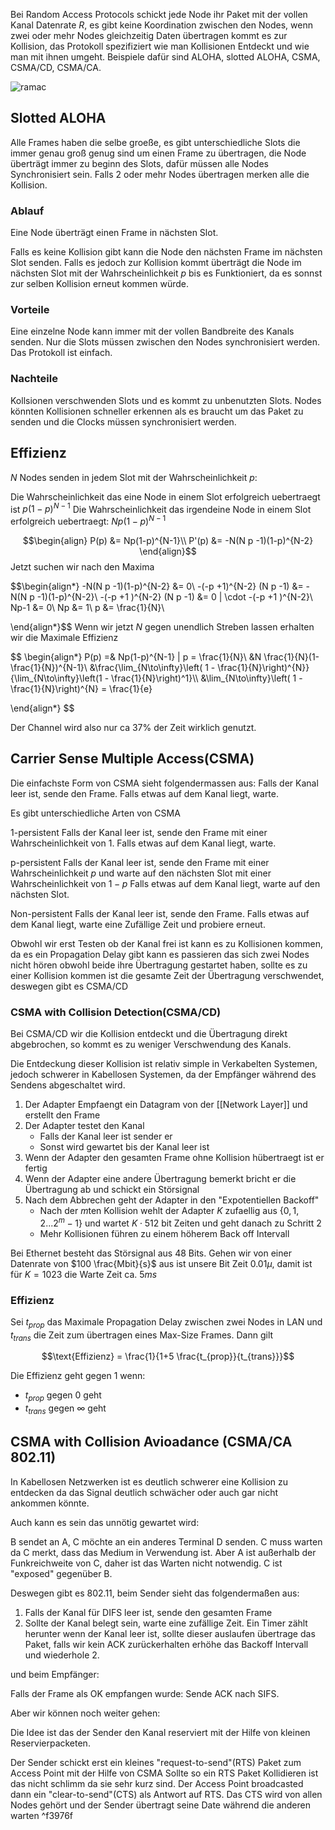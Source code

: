 
Bei Random Access Protocols schickt jede Node ihr Paket mit der vollen Kanal Datenrate $R$, es gibt keine Koordination zwischen den Nodes, wenn zwei oder mehr Nodes gleichzeitig Daten übertragen kommt es zur Kollision, das Protokoll spezifiziert wie man Kollisionen Entdeckt und wie man mit ihnen umgeht. Beispiele dafür sind ALOHA, slotted ALOHA, CSMA, CSMA/CD, CSMA/CA.

![ramac](ramac.png)

## Slotted ALOHA

Alle Frames haben die selbe groeße, es gibt unterschiedliche Slots die immer genau groß genug sind um einen Frame zu übertragen, die Node überträgt immer zu beginn des Slots, dafür müssen alle Nodes Synchronisiert sein. Falls 2 oder mehr Nodes übertragen merken alle die Kollision.

### Ablauf

Eine Node überträgt einen Frame in nächsten Slot.

Falls es keine Kollision gibt kann die Node den nächsten Frame im nächsten Slot senden.
Falls es jedoch zur Kollision kommt überträgt die Node im nächsten Slot mit der Wahrscheinlichkeit $p$ bis es Funktioniert, da es sonnst zur selben Kollision erneut kommen würde.

### Vorteile
Eine einzelne Node kann immer mit der vollen Bandbreite des Kanals senden.
Nur die Slots müssen zwischen den Nodes synchronisiert werden.
Das Protokoll ist einfach.

### Nachteile
Kollsionen verschwenden Slots und es kommt zu unbenutzten Slots. 
Nodes könnten Kollisionen schneller erkennen als es braucht um das Paket zu senden und die Clocks müssen synchronisiert werden.


## Effizienz

$N$ Nodes senden in jedem Slot mit der Wahrscheinlichkeit $p$:

Die Wahrscheinlichkeit das eine Node in einem Slot erfolgreich uebertraegt ist $p(1-p)^{N-1}$
Die Wahrscheinlichkeit das irgendeine Node in einem Slot erfolgreich uebertraegt: $Np(1-p)^{N-1}$


$$\begin{align}
P(p) &= Np(1-p)^{N-1}\\
P'(p) &= -N(N p -1)(1-p)^{N-2}
\end{align}$$
Jetzt suchen wir nach den Maxima

$$\begin{align*}
-N(N p -1)(1-p)^{N-2} &= 0\\
-(-p +1)^{N-2} (N p -1) &= -N(N p -1)(1-p)^{N-2}\\
-(-p +1 )^{N-2} (N p -1) &= 0 | \cdot -(-p +1 )^{N-2}\\
Np-1 &= 0\\
Np &= 1\\
p &= \frac{1}{N}\\

\end{align*}$$
Wenn wir jetzt $N$ gegen unendlich Streben lassen erhalten wir die Maximale Effizienz

$$
\begin{align*}
P(p) =& Np(1-p)^{N-1} | p = \frac{1}{N}\\
&N \frac{1}{N}(1- \frac{1}{N})^{N-1}\\
&\frac{\lim_{N\to\infty}\left( 1 - \frac{1}{N}\right)^{N}}{\lim_{N\to\infty}\left(1 - \frac{1}{N}\right)^1}\\\\
&\lim_{N\to\infty}\left( 1 - \frac{1}{N}\right)^{N} = \frac{1}{e}

\end{align*}
$$

Der Channel wird also nur ca $37\%$ der Zeit wirklich genutzt.

## Carrier Sense Multiple Access(CSMA)

Die einfachste Form von CSMA sieht folgendermassen aus:
Falls der Kanal leer ist, sende den Frame.
Falls etwas auf dem Kanal liegt, warte.

Es gibt unterschiedliche Arten von CSMA

1-persistent
Falls der Kanal leer ist, sende den Frame mit einer Wahrscheinlichkeit von $1$.
Falls etwas auf dem Kanal liegt, warte.

p-persistent
Falls der Kanal leer ist, sende den Frame mit einer Wahrscheinlichkeit $p$ und warte auf den nächsten Slot mit einer Wahrscheinlichkeit von $1-p$
Falls etwas auf dem Kanal liegt, warte auf den nächsten Slot.

Non-persistent
Falls der Kanal leer ist, sende den Frame.
Falls etwas auf dem Kanal liegt, warte eine Zufällige Zeit und probiere erneut.

Obwohl wir erst Testen ob der Kanal frei ist kann es zu Kollisionen kommen, da es ein Propagation Delay gibt kann es passieren das sich zwei Nodes nicht hören obwohl beide ihre Übertragung gestartet haben, sollte es zu einer Kollision kommen ist die gesamte Zeit der Übertragung verschwendet, deswegen gibt es CSMA/CD

### CSMA with Collision Detection(CSMA/CD)

Bei CSMA/CD wir die Kollision entdeckt und die Übertragung direkt abgebrochen, so kommt es zu weniger Verschwendung des Kanals.

Die Entdeckung dieser Kollision ist relativ simple in Verkabelten Systemen, jedoch schwerer in Kabellosen Systemen, da der Empfänger während des Sendens abgeschaltet wird.

1. Der Adapter Empfaengt ein Datagram von der [[Network Layer]] und erstellt den Frame
2. Der Adapter testet den Kanal
	- Falls der Kanal leer ist sender er
	- Sonst wird gewartet bis der Kanal leer ist
3. Wenn der Adapter den gesamten Frame ohne Kollision hübertraegt ist er fertig
4. Wenn der Adapter eine andere Übertragung bemerkt bricht er die Übertragung ab und schickt ein Störsignal
5. Nach dem Abbrechen geht der Adapter in den "Expotentiellen Backoff"
	- Nach der $m$ten Kollision wehlt der Adapter $K$ zufaellig aus $\lbrace0, 1, 2...2^{m}-1\rbrace$ und wartet $K\cdot 512$ bit Zeiten und geht danach zu Schritt 2
	- Mehr Kollisionen führen zu einem höherem Back off Intervall

Bei Ethernet besteht das Störsignal aus 48 Bits. Gehen wir von einer Datenrate von $100 \frac{Mbit}{s}$ aus ist unsere Bit Zeit $0.01\mu$, damit ist für $K=1023$ die Warte Zeit ca. $5ms$

### Effizienz

Sei $t_{prop}$ das Maximale Propagation Delay zwischen zwei Nodes in LAN und $t_{trans}$ die Zeit zum übertragen eines Max-Size Frames. Dann gilt

$$\text{Effizienz} = \frac{1}{1+5 \frac{t_{prop}}{t_{trans}}}$$

Die Effizienz geht gegen $1$ wenn:
- $t_{prop}$ gegen $0$ geht
- $t_{trans}$ gegen $\infty$ geht


## CSMA with Collision Avioadance (CSMA/CA 802.11)

In Kabellosen Netzwerken ist es deutlich schwerer eine Kollision zu entdecken da das Signal deutlich schwächer oder auch gar nicht ankommen könnte. 

Auch kann es sein das unnötig gewartet wird:

B sendet an A, C möchte an ein anderes Terminal D senden.
C muss warten da C merkt, dass das Medium in Verwendung ist.
Aber A ist außerhalb der Funkreichweite von C, daher ist das Warten nicht notwendig. C ist "exposed" gegenüber B.

Deswegen gibt es 802.11, beim Sender sieht das folgendermaßen aus:

1. Falls der Kanal für DIFS leer ist, sende den gesamten Frame
2. Sollte der Kanal belegt sein, warte eine zufällige Zeit. Ein Timer zählt herunter wenn der Kanal leer ist, sollte dieser auslaufen übertrage das Paket, falls wir kein ACK zurückerhalten erhöhe das Backoff Intervall und wiederhole 2.

und beim Empfänger:

Falls der Frame als OK empfangen wurde:
Sende ACK nach SIFS.

Aber wir können noch weiter gehen:

Die Idee ist das der Sender den Kanal reserviert mit der Hilfe von kleinen Reservierpacketen.


Der Sender schickt erst ein kleines "request-to-send"(RTS) Paket zum Access Point mit der Hilfe von CSMA
Sollte so ein RTS Paket Kollidieren ist das nicht schlimm da sie sehr kurz sind.
Der Access Point broadcasted dann ein "clear-to-send"(CTS) als Antwort auf RTS.
Das CTS wird von allen Nodes gehört und der Sender übertragt seine Date während die anderen warten ^f3976f
